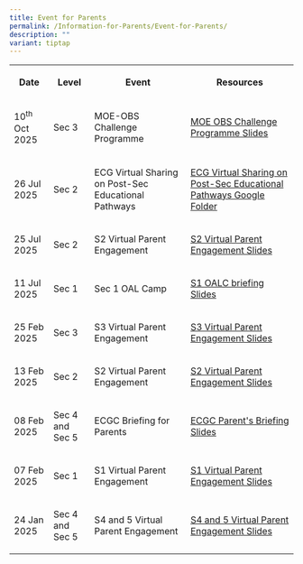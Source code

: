 ```yaml
---
title: Event for Parents
permalink: /Information-for-Parents/Event-for-Parents/
description: ""
variant: tiptap
---
```

<table style="minWidth: 100px">
<colgroup>
<col>
<col>
<col>
<col>
</colgroup>
<tbody>
<tr>
<th rowspan="1" colspan="1">
<p>Date</p>
</th>
<th rowspan="1" colspan="1">
<p>Level</p>
</th>
<th rowspan="1" colspan="1">
<p>Event</p>
</th>
<th rowspan="1" colspan="1">
<p>Resources</p>
</th>
</tr>
<tr>
<td rowspan="1" colspan="1">
<p>10<sup>th</sup> Oct 2025</p>
</td>
<td rowspan="1" colspan="1">
<p>Sec 3</p>
</td>
<td rowspan="1" colspan="1">
<p>MOE-OBS Challenge Programme</p>
</td>
<td rowspan="1" colspan="1">
<p><a href="/files/Parents_Briefing_Slides__2025_MOC_.pdf" rel="noopener nofollow" target="_blank">MOE OBS Challenge Programme Slides</a>
</p>
</td>
</tr>
<tr>
<td rowspan="1" colspan="1">
<p>26 Jul 2025</p>
</td>
<td rowspan="1" colspan="1">
<p>Sec 2</p>
</td>
<td rowspan="1" colspan="1">
<p>ECG Virtual Sharing on Post-Sec Educational Pathways</p>
</td>
<td rowspan="1" colspan="1">
<p><a href="https://drive.google.com/drive/folders/15rOu69NNVIShbQr2IBsHmTMHljCqWUSV?usp=drive_link" rel="noopener nofollow" target="_blank">ECG Virtual Sharing on Post-Sec Educational Pathways Google Folder</a>
</p>
</td>
</tr>
<tr>
<td rowspan="1" colspan="1">
<p>25 Jul 2025</p>
</td>
<td rowspan="1" colspan="1">
<p>Sec 2</p>
</td>
<td rowspan="1" colspan="1">
<p>S2 Virtual Parent Engagement</p>
</td>
<td rowspan="1" colspan="1">
<p><a href="https://docs.google.com/presentation/d/1ADXt_DJMwCdkeLa1hZxjtPILbR3XiCjB/edit?usp=sharing&amp;ouid=105184148916453945222&amp;rtpof=true&amp;sd=true" rel="noopener nofollow" target="_blank">S2 Virtual Parent Engagement Slides</a>
</p>
</td>
</tr>
<tr>
<td rowspan="1" colspan="1">
<p>11 Jul 2025</p>
</td>
<td rowspan="1" colspan="1">
<p>Sec 1</p>
</td>
<td rowspan="1" colspan="1">
<p>Sec 1 OAL Camp</p>
</td>
<td rowspan="1" colspan="1">
<p><a href="/files/2025_S1_OAL_Camp_Briefing.pdf" rel="noopener nofollow" target="_blank">S1 OALC briefing Slides</a>
</p>
</td>
</tr>
<tr>
<td rowspan="1" colspan="1">
<p>25 Feb 2025</p>
</td>
<td rowspan="1" colspan="1">
<p>Sec 3</p>
</td>
<td rowspan="1" colspan="1">
<p>S3 Virtual Parent Engagement</p>
</td>
<td rowspan="1" colspan="1">
<p><a href="/files/Information for Parents/Sec_3_Parents_Engagement_2025.pdf" rel="noopener nofollow" target="_blank">S3 Virtual Parent Engagement Slides</a>
</p>
</td>
</tr>
<tr>
<td rowspan="1" colspan="1">
<p>13 Feb 2025</p>
</td>
<td rowspan="1" colspan="1">
<p>Sec 2</p>
</td>
<td rowspan="1" colspan="1">
<p>S2 Virtual Parent Engagement</p>
</td>
<td rowspan="1" colspan="1">
<p><a href="https://drive.google.com/file/d/1B0XsN1X0BAO0nRy_9sDyfoCeb6lR0A3p/view?usp=sharing" rel="noopener nofollow" target="_blank">S2 Virtual Parent Engagement Slides</a>
</p>
</td>
</tr>
<tr>
<td rowspan="1" colspan="1">
<p>08 Feb 2025</p>
</td>
<td rowspan="1" colspan="1">
<p>Sec 4 and Sec 5</p>
</td>
<td rowspan="1" colspan="1">
<p>ECGC Briefing for Parents</p>
</td>
<td rowspan="1" colspan="1">
<p><a href="/files/Information for Parents/2025_S45_ECGC_Briefing_for_Parents__Sat_8_Feb_.pdf" rel="noopener nofollow" target="_blank">ECGC Parent's Briefing Slides</a>
</p>
</td>
</tr>
<tr>
<td rowspan="1" colspan="1">
<p>07 Feb 2025</p>
</td>
<td rowspan="1" colspan="1">
<p>Sec 1</p>
</td>
<td rowspan="1" colspan="1">
<p>S1 Virtual Parent Engagement</p>
</td>
<td rowspan="1" colspan="1">
<p><a href="https://for.edu.sg/prsss1pe7feb25" rel="noopener nofollow" target="_blank">S1 Virtual Parent Engagement Slides</a>
</p>
</td>
</tr>
<tr>
<td rowspan="1" colspan="1">
<p>24 Jan 2025</p>
</td>
<td rowspan="1" colspan="1">
<p>Sec 4 and Sec 5</p>
</td>
<td rowspan="1" colspan="1">
<p>S4 and 5 Virtual Parent Engagement</p>
</td>
<td rowspan="1" colspan="1">
<p><a href="/files/Information for Parents/Sec_4_and_5_Parents_Engagement_2025_vetted.pdf" rel="noopener nofollow" target="_blank">S4 and 5 Virtual Parent Engagement Slides</a>
</p>
</td>
</tr>
</tbody>
</table>
<p></p>
